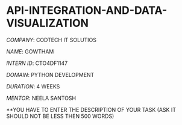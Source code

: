 # API-INTEGRATION-AND-DATA-VISUALIZATION
*COMPANY*: CODTECH IT SOLUTIOS

*NAME*: GOWTHAM

*INTERN ID*: CTO4DF1147

*DOMAIN*: PYTHON DEVELOPMENT

*DURATION*: 4 WEEKS
 
*MENTOR*: NEELA SANTOSH

**YOU HAVE TO ENTER THE DESCRIPTION OF YOUR TASK (ASK IT SHOULD NOT BE LESS THEN 500 WORDS)
